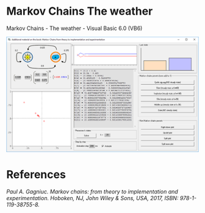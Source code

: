 # Markov Chains The weather
Markov Chains - The weather - Visual Basic 6.0 (VB6)

![screenshot](https://github.com/Gagniuc/Markov-Chains-The-weather/blob/main/Markov%20Chains%20-%20The%20weather.PNG)

# References
<i>Paul A. Gagniuc. Markov chains: from theory to implementation and experimentation. Hoboken, NJ,  John Wiley & Sons, USA, 2017, ISBN: 978-1-119-38755-8.</i>
